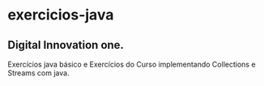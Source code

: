 # exercicios-java
## Digital Innovation one.
Exercícios java básico e
Exercícios do Curso implementando Collections e Streams com java.
